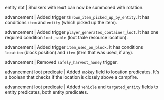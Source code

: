 entity nbt | Shulkers with `NoAI` can now be summoned with rotation.

advancement | Added trigger `thrown_item_picked_up_by_entity`. It has conditions `item` and `entity` (which picked up the item).

advancement | Added trigger `player_generates_container_loot`. It has one required condition `loot_table` (loot table resource location).

advancement | Added trigger `item_used_on_block`. It has conditions `location` (block position) and `item` (item that was used, if any).

advancement | Removed `safely_harvest_honey` trigger.

advancement loot predicate | Added `smokey` field to location predicates. It's a boolean that checks if the location is closely above a campfire.

advancement loot predicate | Added `vehicle` and `targeted_entity` fields to entity predicates, both entity predicates.
